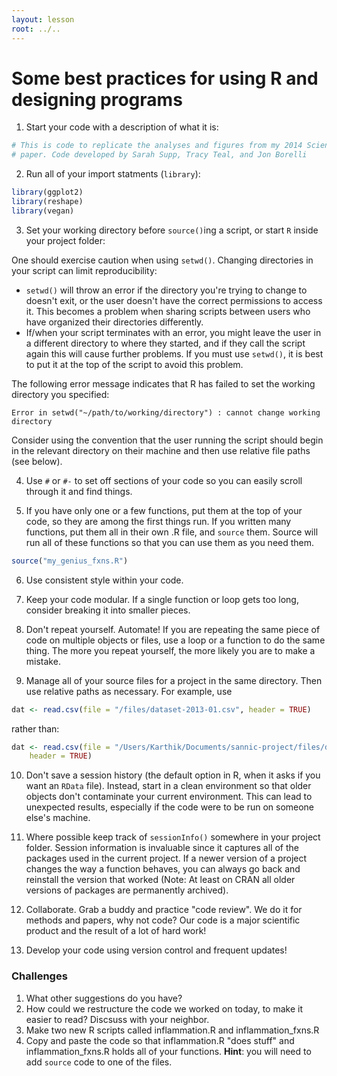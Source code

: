 ```yaml
---
layout: lesson
root: ../..
---
```


# Some best practices for using R and designing programs

1. Start your code with a description of what it is:


```r
# This is code to replicate the analyses and figures from my 2014 Science
# paper. Code developed by Sarah Supp, Tracy Teal, and Jon Borelli
```


2. Run all of your import statments (`library`):


```r
library(ggplot2)
library(reshape)
library(vegan)
```

3. Set your working directory before `source()`ing a script, or start `R` inside your project folder:

One should exercise caution when using `setwd()`. Changing directories in your script can limit reproducibility:

* `setwd()` will throw an error if the directory you're trying to change to doesn't exit, or the user doesn't have the correct permissions to access it. This becomes a problem when sharing scripts between users who have organized their directories differently.
* If/when your script terminates with an error, you might leave the user in a different directory to where they started, and if they call the script again this will cause further problems. If you must use `setwd()`, it is best to put it at the top of the script to avoid this problem.

The following error message indicates that R has failed to set the working directory you specified:

```
Error in setwd("~/path/to/working/directory") : cannot change working directory
```

Consider using the convention that the user running the script should begin in the relevant directory on their machine and then use relative file paths (see below). 

4. Use `#` or `#-` to set off sections of your code so you can easily scroll through it and find things.

5. If you have only one or a few functions, put them at the top of your code, so they are among the first things run. If you written many functions, put them all in their own .R file, and `source` them. Source will run all of these functions so that you can use them as you need them.


```r
source("my_genius_fxns.R")
```


6. Use consistent style within your code.

7. Keep your code modular. If a single function or loop gets too long, consider breaking it into smaller pieces.

8. Don't repeat yourself. Automate! If you are repeating the same piece of code on multiple objects or files, use a loop or a function to do the same thing. The more you repeat yourself, the more likely you are to make a mistake.

9. Manage all of your source files for a project in the same directory. Then use relative paths as necessary. For example, use


```r
dat <- read.csv(file = "/files/dataset-2013-01.csv", header = TRUE)
```


rather than:


```r
dat <- read.csv(file = "/Users/Karthik/Documents/sannic-project/files/dataset-2013-01.csv",
    header = TRUE)
```


10. Don't save a session history (the default option in R, when it asks if you want an `RData` file). Instead, start in a clean environment so that older objects don't contaminate your current environment. This can lead to unexpected results, especially if the code were to be run on someone else's machine.

11. Where possible keep track of `sessionInfo()` somewhere in your project folder. Session information is invaluable since it captures all of the packages used in the current project. If a newer version of a project changes the way a function behaves, you can always go back and reinstall the version that worked (Note: At least on CRAN all older versions of packages are permanently archived).

12. Collaborate. Grab a buddy and practice "code review". We do it for methods and papers, why not code? Our code is a major scientific product and the result of a lot of hard work!

13. Develop your code using version control and frequent updates!

### Challenges

1. What other suggestions do you have?
2. How could we restructure the code we worked on today, to make it easier to read? Discsuss with your neighbor.
3. Make two new R scripts called inflammation.R and inflammation_fxns.R
4. Copy and paste the code so that inflammation.R "does stuff" and inflammation_fxns.R holds all of your functions. __Hint__: you will need to add `source` code to one of the files.

